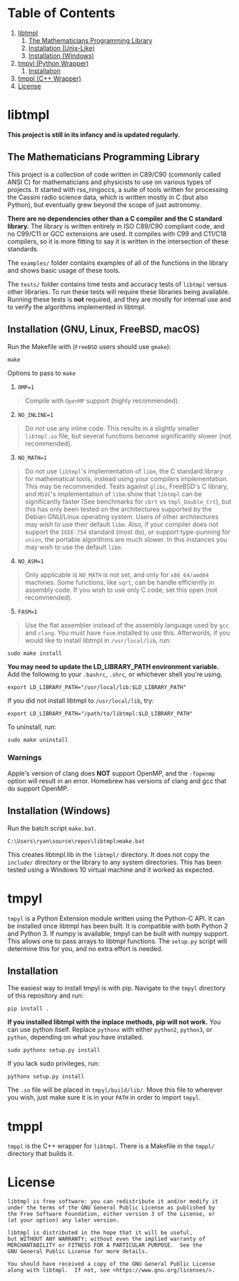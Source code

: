 <!---
    LICENSE

    This file is part of libtmpl.

    libtmpl is free software: you can redistribute it and/or modify it
    under the terms of the GNU General Public License as published by
    the Free Software Foundation, either version 3 of the License, or
    (at your option) any later version.

    libtmpl is distributed in the hope that it will be useful,
    but WITHOUT ANY WARRANTY; without even the implied warranty of
    MERCHANTABILITY or FITNESS FOR A PARTICULAR PURPOSE.  See the
    GNU General Public License for more details.

    You should have received a copy of the GNU General Public License
    along with libtmpl.  If not, see <https://www.gnu.org/licenses/>.

    AUTHOR
        Ryan Maguire
--->

# Table of Contents
1. [libtmpl](#libtmpl)
    1. [The Mathematicians Programming Library](#TheMathProgLib)
    2. [Installation (Unix-Like)](#InstallUnix)
    3. [Installation (Windows)](#InstallWindows)
2. [tmpyl (Python Wrapper)](#tmpyl)
    1. [Installation](#InstallUnixtmpyl)
3. [tmppl (C++ Wrapper)](#tmppl)
4. [License](#license)

# libtmpl

**This project is still in its infancy and is updated regularly.**

## The Mathematicians Programming Library <a name="TheMathProgLib"></a>
This project is a collection of code written in C89/C90 (commonly called ANSI C)
for mathematicians and physicists to use on various types of projects. It
started with rss_ringoccs, a suite of tools written for processing the Cassini
radio science data, which is written mostly in C (but also Python), but
eventually grew beyond the scope of just astronomy.

**There are no dependencies other than a C compiler and the C standard**
**library.** The library is written entirely in ISO C89/C90 compliant code,
and no C99/C11 or GCC extensions are used. It compiles with C99 and C11/C18
compilers, so it is more fitting to say it is written in the intersection of
these standards.

The ``examples/`` folder contains examples of all of the functions in the
library and shows basic usage of these tools.

The ``tests/`` folder contains time tests and accuracy tests of ``libtmpl``
versus other libraries. To run these tests will require these libraries being
available. Running these tests is **not** required, and they are mostly for
internal use and to verify the algorithms implemented in libtmpl.

## Installation (GNU, Linux, FreeBSD, macOS) <a name="InstallUnix"></a>
Run the Makefile with (`FreeBSD` users should use `gmake`):
```
make
```
Options to pass to `make`
1.  `OMP=1`
> Compile with `OpenMP` support (highly recommended).
2.  `NO_INLINE=1`
> Do not use any inline code. This results in a slightly
> smaller `libtmpl.so` file, but several functions become significantly
> slower (not recommended).
3.  `NO_MATH=1`
> Do not use `libtmpl`'s implementation of `libm`, the C
> standard library for mathematical tools, instead using your compilers
> implementation. This may be recommended. Tests against `glibc`,
> FreeBSD's C library, and `MSVC`'s implementation of `libm` show that
> `libtmpl` can be significantly faster (See benchmarks for `cbrt` vs
> `tmpl_Double_Crt`), but this has only been tested on the architectures
> supported by the Debian GNU/Linux operating system. Users of other
> architectures may wish to use their default `libm`. Also, if your compiler
> does not support the `IEEE-754` standard (most do), or support type-punning
> for `union`, the portable algorithms are much slower. In this instances you
> may wish to use the default `libm`.
4. `NO_ASM=1`
> Only applicable is `NO_MATH` is not set, and only for `x86_64/amd64`
> machines. Some functions, like `sqrt`, can be handle efficiently in assembly
> code. If you wish to use only C code, set this open (not recommended).
5. `FASM=1`
> Use the flat assembler instead of the assembly language used by `gcc` and
> `clang`. You must have `fasm` installed to use this.
Afterwords, if you would like to install libtmpl in `/usr/local/lib`, run:
```
sudo make install
```
**You may need to update the LD_LIBRARY_PATH environment variable.**
Add the following to your `.bashrc`, `.shrc`, or whichever shell you're using.
```
export LD_LIBRARY_PATH="/usr/local/lib:$LD_LIBRARY_PATH"
```
If you did not install libtmpl to `/usr/local/lib`, try:
```
export LD_LIBRARY_PATH="/path/to/libtmpl:$LD_LIBRARY_PATH"
```
To uninstall, run:
```
sudo make uninstall
```
### Warnings
Apple's version of clang does **NOT** support OpenMP, and the `-fopenmp` option
will result in an error. Homebrew has versions of clang and gcc that do support
OpenMP.

## Installation (Windows) <a name="InstallWindows"></a>
Run the batch script `make.bat`.
```
C:\Users\ryan\source\repos\libtmpl>make.bat
```
This creates libtmpl.lib in the `libtmpl/` directory.
It does not copy the `include/` directory or the library to any system
directories. This has been tested using a Windows 10 virtual machine and it
worked as expected.

# tmpyl
`tmpyl` is a Python Extension module written using the Python-C API. It can be
installed once libtmpl has been built. It is compatible with both Python 2 and
Python 3. If numpy is available, tmpyl can be built with numpy support. This
allows one to pass arrays to libtmpl functions. The `setup.py` script will
determine this for you, and no extra effort is needed.

## Installation <a name="InstallUnixtmpyl"></a>
The easiest way to install tmpyl is with pip.
Navigate to the `tmpyl` directory of this repository and run:
```
pip install .
```
**If you installed libtmpl with the inplace methods, pip will not work.**
You can use python itself. Replace `pythonx` with either `python2`,
`python3`, or `python`, depending on what you have installed.
```
sudo pythonx setup.py install
```
If you lack sudo privileges, run:
```
pythonx setup.py install
```
The `.so` file will be placed in `tmpyl/build/lib/`. Move this file to wherever
you wish, just make sure it is in your `PATH` in order to import `tmpyl`.

# tmppl
`tmppl` is the C++ wrapper for `libtmpl`. There is a Makefile in the
`tmppl/` directory that builds it.

# License
    libtmpl is free software: you can redistribute it and/or modify it
    under the terms of the GNU General Public License as published by
    the Free Software Foundation, either version 3 of the License, or
    (at your option) any later version.

    libtmpl is distributed in the hope that it will be useful,
    but WITHOUT ANY WARRANTY; without even the implied warranty of
    MERCHANTABILITY or FITNESS FOR A PARTICULAR PURPOSE.  See the
    GNU General Public License for more details.

    You should have received a copy of the GNU General Public License
    along with libtmpl.  If not, see <https://www.gnu.org/licenses/>.
